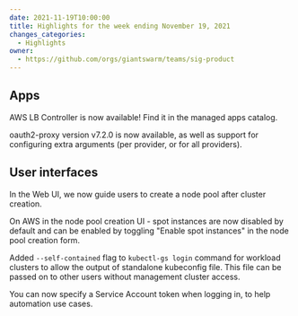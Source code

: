 ```yaml
---
date: 2021-11-19T10:00:00
title: Highlights for the week ending November 19, 2021
changes_categories:
  - Highlights
owner:
  - https://github.com/orgs/giantswarm/teams/sig-product
---
```


## Apps
AWS LB Controller is now available! Find it in the managed apps catalog.

oauth2-proxy version v7.2.0 is now available, as well as support for configuring extra arguments (per provider, or for all providers).

## User interfaces

In the Web UI, we now guide users to create a node pool after cluster creation.

On AWS in the node pool creation UI - spot instances are now disabled by default and can be enabled by toggling "Enable spot instances" in the node pool creation form.

Added `--self-contained` flag to `kubectl-gs login` command for workload clusters to allow the output of standalone kubeconfig file.  This file can be passed on to other users without management cluster access.

You can now specify a Service Account token when logging in, to help automation use cases.
